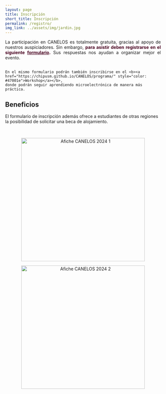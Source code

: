 ```yaml
---
layout: page
title: Inscripción
short_title: Inscripción
permalink: /registro/
img_link: ../assets/img/jardin.jpg
---
```


<p align="justify">
	La participación en CANELOS es totalmente gratuita, gracias al apoyo de nuestros auspiciadores.
	Sin embargo, <b><span style="color: #47001e">para asistir deben registrarse en el siguiente
	<a href="https://forms.gle/zh7we1E6kjR6ANtC8" style="color: #47001e; text-decoration:underline">formulario</a>.</span></b>
	Sus respuestas nos ayudan a organizar mejor el evento.
	<br><br>
	
	En el mismo formulario podrán también inscribirse en el <b><a href="https://chipusm.github.io/CANELOS/programa/" style="color: #47001e">Workshop</a></b>,
	donde podrán seguir aprendiendo microelectrónica de manera más práctica.
</p>

## Beneficios

El formulario de inscripción además ofrece a estudiantes de otras regiones la posibilidad de solicitar una beca de alojamiento.
<!--
Este beneficio contempla estadía de 3 noches y almuerzo los 2 días del evento. Se recibirán solicitudes para la beca hasta el día <b>viernes 27 de septiembre</b>.
-->
<br>


<div class="page-col-wrapper">        
	<div class="page-col page-col-3">
		<p align="center"> <img src="../assets/img/CANELOS25_afiche_A.png" alt="Afiche CANELOS 2024 1" width="400" style="max-width: 100%"/> </p>
	</div>
	<div class="page-col page-col-3">
		<p align="center"> <img src="../assets/img/CANELOS25_afiche_B.png" alt="Afiche CANELOS 2024 2" width="400" style="max-width: 100%"/> </p>
	</div>
</div>

<!--
<div class="page-col-wrapper">        
	<div class="page-col page-col-3">
		<p align="center"> <img src="../assets/img/CANELOS25_afiche_C.png" alt="Afiche CANELOS 2024 3" width="400" style="max-width: 100%"/> </p>
	</div>
	<div class="page-col page-col-3">
		<p align="center"> <img src="../assets/img/CANELOS25_afiche_D.png" alt="Afiche CANELOS 2024 4" width="400" style="max-width: 100%"/> </p>
	</div>
</div>
-->

<!--
# Dónde comer
-->